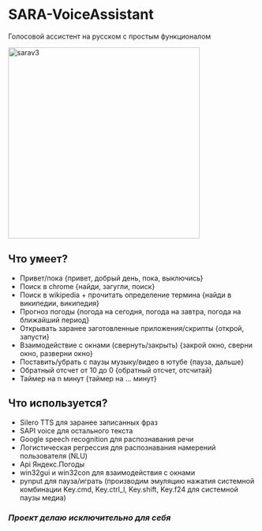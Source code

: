 # SARA-VoiceAssistant
Голосовой ассистент на русском с простым функционалом

<img width="388" alt="sarav3" src="https://user-images.githubusercontent.com/80642434/173434393-92921217-7249-4347-a2d7-f9a6ea50d73b.png">

## Что умеет?
- Привет/пока {привет, добрый день, пока, выключись}
- Поиск в chrome {найди, загугли, поиск}
- Поиск в wikipedia + прочитать определение термина {найди в википедии, википедия}
- Прогноз погоды {погода на сегодня, погода на завтра, погода на ближайший период}
- Открывать заранее заготовленные приложения/скрипты {открой, запусти}
- Взаимодействие с окнами (свернуть/закрыть) {закрой окно, сверни окно, разверни окно}
- Поставить/убрать с паузы музыку/видео в ютубе {пауза, дальше}
- Обратный отсчет от 10 до 0 {обратный отсчет, отсчитай}
- Таймер на n минут {таймер на ... минут}

## Что используется?
- Silero TTS для заранее записанных фраз
- SAPI voice для остального текста
- Google speech recognition для распознавания речи
- Логистическая регрессия для распознавания намерений пользователя (NLU)
- Api Яндекс.Погоды
- win32gui и win32con для взаимодействия с окнами
- pynput для пауза/играть (производим эмуляцию нажатия системной комбинации Key.cmd, Key.ctrl_l, Key.shift, Key.f24 для системной паузы медиа)


### *Проект делаю исключительно для себя*
